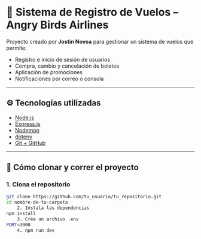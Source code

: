 # 🛫 Sistema de Registro de Vuelos – Angry Birds Airlines

Proyecto creado por **Jostin Novoa** para gestionar un sistema de vuelos que permite:

- Registro e inicio de sesión de usuarios
- Compra, cambio y cancelación de boletos
- Aplicación de promociones
- Notificaciones por correo o consola

---

## ⚙️ Tecnologías utilizadas

- [Node.js](https://nodejs.org/)
- [Express.js](https://expressjs.com/)
- [Nodemon](https://www.npmjs.com/package/nodemon)
- [dotenv](https://www.npmjs.com/package/dotenv)
- [Git + GitHub](https://github.com/)

---

## 🚀 Cómo clonar y correr el proyecto

### 1. Clona el repositorio
```bash
git clone https://github.com/tu_usuario/tu_repositorio.git
cd nombre-de-tu-carpeta
    2. Instala las dependencias
npm install
    3. Crea un archivo .env
PORT=3000
    4. npm run dev


